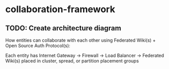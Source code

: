 # collaboration-framework

## TODO: Create architecture diagram
How entities can collaborate with each other using Federated Wiki(s) + Open Source Auth Protocol(s):

Each entity has Internet Gateway -> Firewall -> Load Balancer -> Federated Wiki(s) placed in cluster, spread, or partition placement groups
